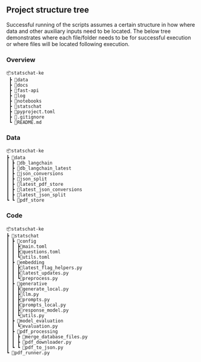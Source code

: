 ## Project structure tree
Successful running of the scripts assumes a certain structure in how where data and other auxiliary inputs need to be located. The below tree demonstrates where each file/folder needs to be for successful execution or where files will be located following execution.

### Overview
```
📦statschat-ke
 ┣ 📂data
 ┣ 📂docs
 ┣ 📂fast-api
 ┣ 📂log
 ┣ 📂notebooks
 ┣ 📂statschat
 ┣ 📜pyproject.toml
 ┣ 📜.gitignore
 ┗ 📜README.md

```

 ### Data
 ```
📦statschat-ke
 ┣ 📂data
 ┃ ┣ 📂db_langchain
 ┃ ┣ 📂db_langchain_latest
 ┃ ┣ 📂json_conversions
 ┃ ┣ 📂json_split
 ┃ ┣ 📂latest_pdf_store
 ┃ ┣ 📂latest_json_conversions
 ┃ ┣ 📂latest_json_split
 ┗ ┗ 📂pdf_store

```

 ### Code
 ```
📦statschat-ke
 ┣ 📂statschat
 ┃ ┣ 📂config
 ┃ ┃ ┣📜main.toml
 ┃ ┃ ┣📜questions.toml
 ┃ ┃ ┗📜utils.toml
 ┃ ┣ 📂embedding
 ┃ ┃ ┣📜latest_flag_helpers.py
 ┃ ┃ ┣📜latest_updates.py
 ┃ ┃ ┗📜preprocess.py
 ┃ ┣ 📂generative
 ┃ ┃ ┣📜generate_local.py
 ┃ ┃ ┣📜llm.py
 ┃ ┃ ┣📜prompts.py
 ┃ ┃ ┣📜prompts_local.py
 ┃ ┃ ┣📜response_model.py
 ┃ ┃ ┗📜utils.py
 ┃ ┣ 📂model_evaluation
 ┃ ┃ ┗📜evaluation.py
 ┃ ┣ 📂pdf_processing
 ┃ ┃ ┣ 📜merge_database_files.py
 ┃ ┃ ┣ 📜pdf_downloader.py
 ┃ ┗ ┗ 📜pdf_to_json.py
 ┗ 📜pdf_runner.py

```
